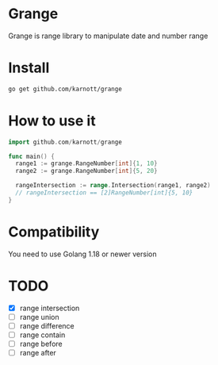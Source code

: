 # Grange

Grange is range library to manipulate date and number range

# Install

```bash
go get github.com/karnott/grange
```

# How to use it

```go
import github.com/karnott/grange

func main() {
  range1 := grange.RangeNumber[int]{1, 10}
  range2 := grange.RangeNumber[int]{5, 20}

  rangeIntersection := range.Intersection(range1, range2) 
  // rangeIntersection == [2]RangeNumber[int]{5, 10}
}
```
# Compatibility

You need to use Golang 1.18 or newer version

# TODO

- [x] range intersection
- [ ] range union
- [ ] range difference
- [ ] range contain
- [ ] range before
- [ ] range after